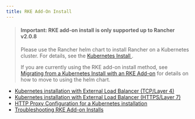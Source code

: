 ```yaml
---
title: RKE Add-On Install
---
```


> #### **Important: RKE add-on install is only supported up to Rancher v2.0.8**
>
>Please use the Rancher helm chart to install Rancher on a Kubernetes cluster. For details, see the [Kubernetes Install ](../getting-started/installation-and-upgrade/resources/helm-version-requirements.md).
>
>If you are currently using the RKE add-on install method, see [Migrating from a Kubernetes Install with an RKE Add-on](../getting-started/installation-and-upgrade/install-upgrade-on-a-kubernetes-cluster/upgrades/migrating-from-rke-add-on.md) for details on how to move to using the helm chart.


* [Kubernetes installation with External Load Balancer (TCP/Layer 4)](../getting-started/installation-and-upgrade/advanced-options/advanced-use-cases/rke-add-on/layer-4-lb.md)
* [Kubernetes installation with External Load Balancer (HTTPS/Layer 7)](../getting-started/installation-and-upgrade/advanced-options/advanced-use-cases/rke-add-on/layer-7-lb.md)
* [HTTP Proxy Configuration for a Kubernetes installation](../getting-started/installation-and-upgrade/advanced-options/advanced-use-cases/helm2/rke-add-on/proxy.md)
* [Troubleshooting RKE Add-on Installs](./helm2-rke-add-on-troubleshooting.md)
